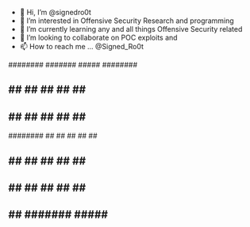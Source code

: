 - 👋 Hi, I’m @signedro0t
- 👀 I’m interested in Offensive Security Research and programming
- 🌱 I’m currently learning any and all things Offensive Security related
- 💞️ I’m looking to collaborate on POC exploits and 
- 📫 How to reach me ... @Signed_Ro0t

<!---
signedro0t/signedro0t is a ✨ special ✨ repository because its `README.md` (this file) appears on your GitHub profile.
You can click the Preview link to take a look at your changes.
--->

########   #######    #####   ######## 
##     ## ##     ##  ##   ##     ##    
##     ## ##     ## ##     ##    ##    
########  ##     ## ##     ##    ##    
##   ##   ##     ## ##     ##    ##    
##    ##  ##     ##  ##   ##     ##    
##     ##  #######    #####      ##    
